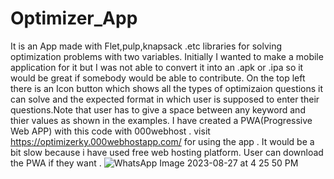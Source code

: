 # Optimizer_App
It is an App made with Flet,pulp,knapsack .etc libraries for solving optimization problems with two variables. 
Initially I wanted to make a mobile application for it but I was not able to convert it into an .apk or .ipa so it would be great if somebody would be able to contribute.
On the top left there is an Icon button which shows all the types of optimizaion questions it can solve and the expected format in which user is supposed to enter their questions.Note that user has to give a space between any keyword and thier values as shown in the examples.
I have created a PWA(Progressive Web APP) with this code with 000webhost .  visit https://optimizerky.000webhostapp.com/ for using the app . It would be a bit slow because i have used free web hosting platform. User can download the PWA if they want . 
![WhatsApp Image 2023-08-27 at 4 25 50 PM](https://github.com/yashpadale/Optimizer_App/assets/142744662/50145a3b-2142-48f7-ad48-8a4cb15cc8f8)
